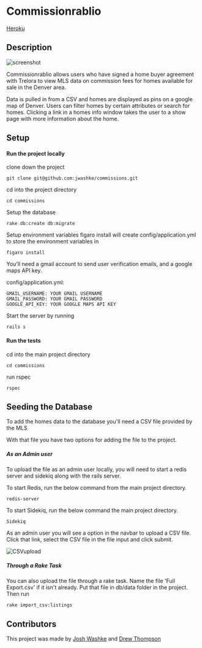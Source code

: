 # Commissionrablio

[Heroku](https://trelora-commissions.herokuapp.com/)

## Description

![screenshot](https://s3-us-west-2.amazonaws.com/project-screenshots/commissions_screenshot.jpg)

Commissionrablio allows users who have signed a home buyer agreement with Trelora to view MLS data on commission fees for homes available for sale in the Denver area.

Data is pulled in from a CSV and homes are displayed as pins on a google map of Denver. Users can filter homes by certain attributes or search for homes. Clicking a link in a homes info window takes the user to a show page with more information about the home.

## Setup

#### Run the project locally

clone down the project
```
git clone git@github.com:jwashke/commissions.git
```

cd into the project directory
```
cd commissions
```

Setup the database
```
rake db:create db:migrate
```

Setup environment variables
figaro install will create config/application.yml to store the environment variables in

```
figaro install
```
You'll need a gmail account to send user verification emails,
and a google maps API key.

config/application.yml:
```
GMAIL_USERNAME: YOUR GMAIL USERNAME
GMAIL_PASSWORD: YOUR GMAIL PASSWORD
GOOGLE_API_KEY: YOUR GOOGLE MAPS API KEY
```

Start the server by running
```
rails s
```

#### Run the tests

cd into the main project directory
```
cd commissions
```

run rspec

```
rspec
```


## Seeding the Database

To add the homes data to the database you'll need a CSV file provided by the MLS

With that file you have two options for adding the file to the project.

##### As an Admin user

To upload the file as an admin user locally, you will need to start a redis server and sidekiq along with the rails server.

To start Redis, run the below command from the main project directory.
```
redis-server
```

To start Sidekiq, run the below command the main project directory.
```
Sidekiq
```

As an admin user you will see a option in the navbar to upload a CSV file. Click that link, select the CSV file in the file input and click submit.

![CSVupload](https://s3-us-west-2.amazonaws.com/project-screenshots/csv_upload.gif)

##### Through a Rake Task


You can also upload the file through a rake task. Name the file 'Full Export.csv' if it isn't already. Put that file in db/data folder in the project. Then run

```
rake import_csv:listings
```

## Contributors

This project was made by [Josh Washke](https://github.com/jwashke) and [Drew Thompson](https://github.com/drew-t)
